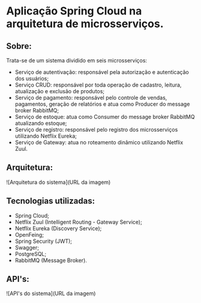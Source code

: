 # Aplicação Spring Cloud na arquitetura de microsserviços.

## Sobre:

Trata-se de um sistema dividido em seis microsserviços:

  - Serviço de autentivação: responsável pela autorização e autenticação dos usuários;
  - Serviço CRUD: responsável por toda operação de cadastro, leitura, atualização e exclusão de produtos;
  - Serviço de pagamento: responsável pelo controle de vendas, pagamentos, geração de relatórios e atua como Producer do message broker RabbitMQ;
  - Serviço de estoque: atua como Consumer do message broker RabbitMQ atualizando estoque;
  - Serviço de registro: responsável pelo registro dos microsserviços utilizando Netflix Eureka;
  - Serviço de Gateway: atua no roteamento dinâmico utilizando Netflix Zuul.
 

## Arquitetura:

![Arquitetura do sistema](URL da imagem)

## Tecnologias utilizadas:

  - Spring Cloud;
  - Netflix Zuul (Intelligent Routing - Gateway Service);
  - Netflix Eureka (Discovery Service);
  - OpenFeing;
  - Spring Security (JWT);
  - Swagger;
  - PostgreSQL;
  - RabbitMQ (Message Broker).
  
## API's:

![API's do sistema](URL da imagem)
